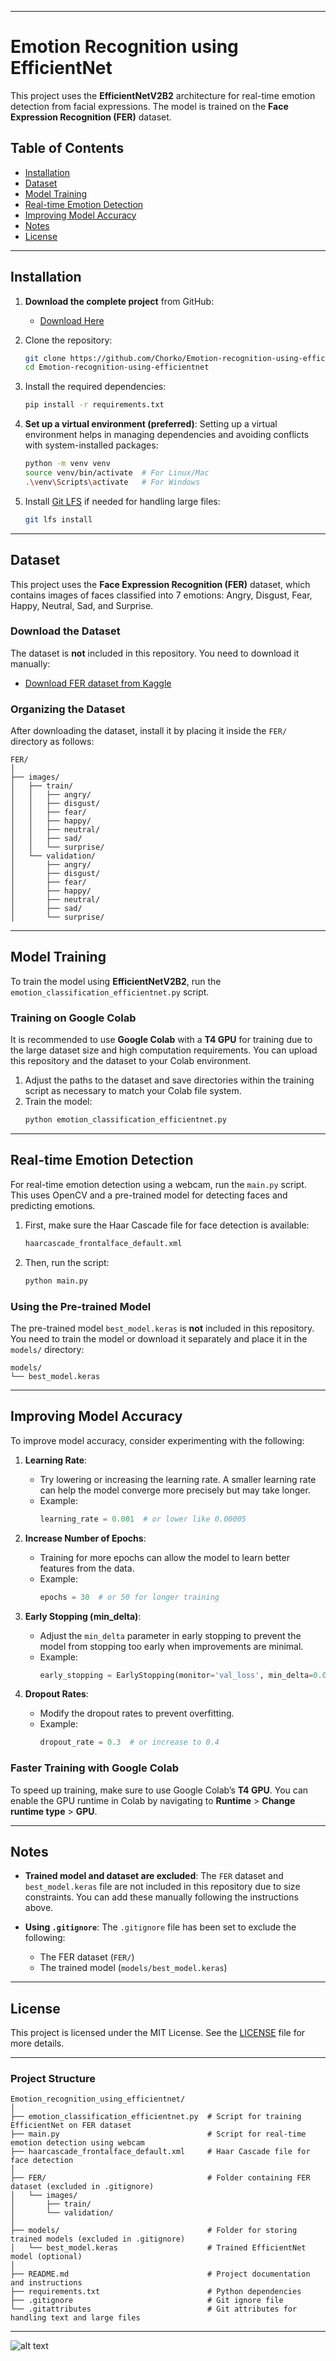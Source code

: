 
---

# Emotion Recognition using EfficientNet

This project uses the **EfficientNetV2B2** architecture for real-time emotion detection from facial expressions. The model is trained on the **Face Expression Recognition (FER)** dataset.

## Table of Contents

- [Installation](#installation)
- [Dataset](#dataset)
- [Model Training](#model-training)
- [Real-time Emotion Detection](#real-time-emotion-detection)
- [Improving Model Accuracy](#improving-model-accuracy)
- [Notes](#notes)
- [License](#license)

---

## Installation

1. **Download the complete project** from GitHub:
   - [Download Here](https://github.com/Chorko/Emotion-recognition-using-efficientnet)

2. Clone the repository:
   ```bash
   git clone https://github.com/Chorko/Emotion-recognition-using-efficientnet.git
   cd Emotion-recognition-using-efficientnet
   ```

3. Install the required dependencies:
   ```bash
   pip install -r requirements.txt
   ```

4. **Set up a virtual environment (preferred)**:
   Setting up a virtual environment helps in managing dependencies and avoiding conflicts with system-installed packages:
   ```bash
   python -m venv venv
   source venv/bin/activate  # For Linux/Mac
   .\venv\Scripts\activate   # For Windows
   ```

5. Install [Git LFS](https://git-lfs.github.com/) if needed for handling large files:
   ```bash
   git lfs install
   ```

---

## Dataset

This project uses the **Face Expression Recognition (FER)** dataset, which contains images of faces classified into 7 emotions: Angry, Disgust, Fear, Happy, Neutral, Sad, and Surprise.

### Download the Dataset

The dataset is **not** included in this repository. You need to download it manually:

- [Download FER dataset from Kaggle](https://www.kaggle.com/datasets/jonathanoheix/face-expression-recognition-dataset)

### Organizing the Dataset

After downloading the dataset, install it by placing it inside the `FER/` directory as follows:
```
FER/
│
├── images/
│   ├── train/
│   │   ├── angry/
│   │   ├── disgust/
│   │   ├── fear/
│   │   ├── happy/
│   │   ├── neutral/
│   │   ├── sad/
│   │   └── surprise/
│   └── validation/
│       ├── angry/
│       ├── disgust/
│       ├── fear/
│       ├── happy/
│       ├── neutral/
│       ├── sad/
│       └── surprise/
```

---

## Model Training

To train the model using **EfficientNetV2B2**, run the `emotion_classification_efficientnet.py` script.

### Training on Google Colab
It is recommended to use **Google Colab** with a **T4 GPU** for training due to the large dataset size and high computation requirements. You can upload this repository and the dataset to your Colab environment.

1. Adjust the paths to the dataset and save directories within the training script as necessary to match your Colab file system.
2. Train the model:
   ```bash
   python emotion_classification_efficientnet.py
   ```

---

## Real-time Emotion Detection

For real-time emotion detection using a webcam, run the `main.py` script. This uses OpenCV and a pre-trained model for detecting faces and predicting emotions.

1. First, make sure the Haar Cascade file for face detection is available:
   ```bash
   haarcascade_frontalface_default.xml
   ```

2. Then, run the script:
   ```bash
   python main.py
   ```

### Using the Pre-trained Model

The pre-trained model `best_model.keras` is **not** included in this repository. You need to train the model or download it separately and place it in the `models/` directory:
```
models/
└── best_model.keras
```

---

## Improving Model Accuracy

To improve model accuracy, consider experimenting with the following:

1. **Learning Rate**:
   - Try lowering or increasing the learning rate. A smaller learning rate can help the model converge more precisely but may take longer.
   - Example: 
     ```python
     learning_rate = 0.001  # or lower like 0.00005
     ```

2. **Increase Number of Epochs**:
   - Training for more epochs can allow the model to learn better features from the data.
   - Example:
     ```python
     epochs = 30  # or 50 for longer training
     ```

3. **Early Stopping (min_delta)**:
   - Adjust the `min_delta` parameter in early stopping to prevent the model from stopping too early when improvements are minimal.
   - Example:
     ```python
     early_stopping = EarlyStopping(monitor='val_loss', min_delta=0.0001, patience=6)
     ```

4. **Dropout Rates**:
   - Modify the dropout rates to prevent overfitting.
   - Example:
     ```python
     dropout_rate = 0.3  # or increase to 0.4
     ```

### Faster Training with Google Colab

To speed up training, make sure to use Google Colab’s **T4 GPU**. You can enable the GPU runtime in Colab by navigating to **Runtime** > **Change runtime type** > **GPU**.

---

## Notes

- **Trained model and dataset are excluded**: 
  The `FER` dataset and `best_model.keras` file are not included in this repository due to size constraints. You can add these manually following the instructions above.

- **Using `.gitignore`**:
  The `.gitignore` file has been set to exclude the following:
  - The FER dataset (`FER/`)
  - The trained model (`models/best_model.keras`)

---

## License

This project is licensed under the MIT License. See the [LICENSE](LICENSE) file for more details.

---

### Project Structure

```
Emotion_recognition_using_efficientnet/
│
├── emotion_classification_efficientnet.py  # Script for training EfficientNet on FER dataset
├── main.py                                 # Script for real-time emotion detection using webcam
├── haarcascade_frontalface_default.xml     # Haar Cascade file for face detection
│
├── FER/                                    # Folder containing FER dataset (excluded in .gitignore)
│   └── images/
│       ├── train/
│       └── validation/
│
├── models/                                 # Folder for storing trained models (excluded in .gitignore)
│   └── best_model.keras                    # Trained EfficientNet model (optional)
│
├── README.md                               # Project documentation and instructions
├── requirements.txt                        # Python dependencies
├── .gitignore                              # Git ignore file
└── .gitattributes                          # Git attributes for handling text and large files
```

---

![alt text](<Screenshot 2024-09-14 202334.png>)